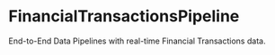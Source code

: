 # FinancialTransactionsPipeline
End-to-End Data Pipelines with real-time Financial Transactions data.
